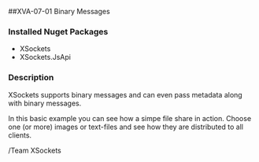 ##XVA-07-01 Binary Messages

### Installed Nuget Packages

- XSockets
- XSockets.JsApi

### Description

XSockets supports binary messages and can even pass metadata along with binary messages. 

In this basic example you can see how a simpe file share in action. Choose one (or more) images or text-files and see how they are distributed to all clients. 

/Team XSockets


